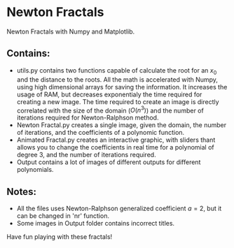# Newton Fractals
Newton Fractals with Numpy and Matplotlib.

## Contains:

- utils.py contains two functions capable of calculate the root for an $x_0$ and the distance to the roots. All the math is accelerated with Numpy, using high dimensional arrays for saving the information. It increases the usage of RAM, but decreases exponentialy the time required for creating a new image. The time required to create an image is directly correlated with the size of the domain ($O(n^3)$) and the number of iterations required for Newton-Ralphson method.
- Newton Fractal.py creates a single image, given the domain, the number of iterations, and the coefficients of a polynomic function.
- Animated Fractal.py creates an interactive graphic, with sliders thant allows you to change the coefficients in real time for a polynomial of degree 3, and the number of iterations required.
- Output contains a lot of images of different outputs for different polynomials.

## Notes:
- All the files uses Newton-Ralphson generalized coefficient $a = 2$, but it can be changed in 'nr' function.
- Some images in Output folder contains incorrect titles.

Have fun playing with these fractals!
